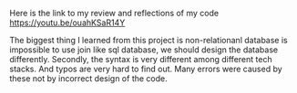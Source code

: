 Here is the link to my review and reflections of my code
https://youtu.be/ouahKSaR14Y


The biggest thing I learned from this project is non-relationanl database is impossible to use join like sql database, we should design the database differently.
Secondly, the syntax is very different among different tech stacks. And typos are very hard to find out. Many errors were caused by these not by incorrect design of the code. 
